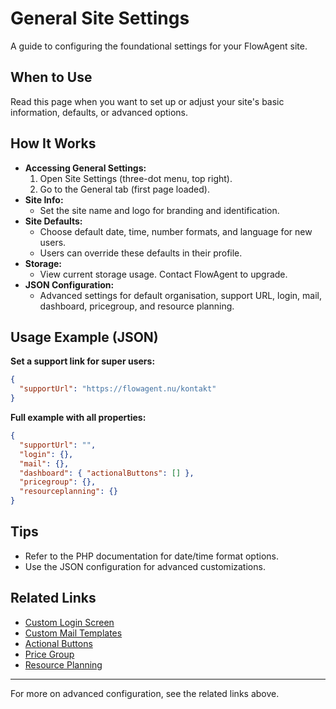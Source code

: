 # General Site Settings

A guide to configuring the foundational settings for your FlowAgent site.

## When to Use
Read this page when you want to set up or adjust your site's basic information, defaults, or advanced options.

## How It Works
- **Accessing General Settings:**
  1. Open Site Settings (three-dot menu, top right).
  2. Go to the General tab (first page loaded).
- **Site Info:**
  - Set the site name and logo for branding and identification.
- **Site Defaults:**
  - Choose default date, time, number formats, and language for new users.
  - Users can override these defaults in their profile.
- **Storage:**
  - View current storage usage. Contact FlowAgent to upgrade.
- **JSON Configuration:**
  - Advanced settings for default organisation, support URL, login, mail, dashboard, pricegroup, and resource planning.

## Usage Example (JSON)
**Set a support link for super users:**
```json
{
  "supportUrl": "https://flowagent.nu/kontakt"
}
```

**Full example with all properties:**
```json
{
  "supportUrl": "",
  "login": {},
  "mail": {},
  "dashboard": { "actionalButtons": [] },
  "pricegroup": {},
  "resourceplanning": {}
}
```

## Tips
- Refer to the PHP documentation for date/time format options.
- Use the JSON configuration for advanced customizations.

## Related Links
- [Custom Login Screen](../misc/custom-login-screen.md)
- [Custom Mail Templates](../misc/custom-mail-templates.md)
- [Actional Buttons](actionalbuttons/how-to-use.md)
- [Price Group](../apps/pricegroup/introduction.md)
- [Resource Planning](../apps/resourceplanning/introduction.md)

---

For more on advanced configuration, see the related links above.
